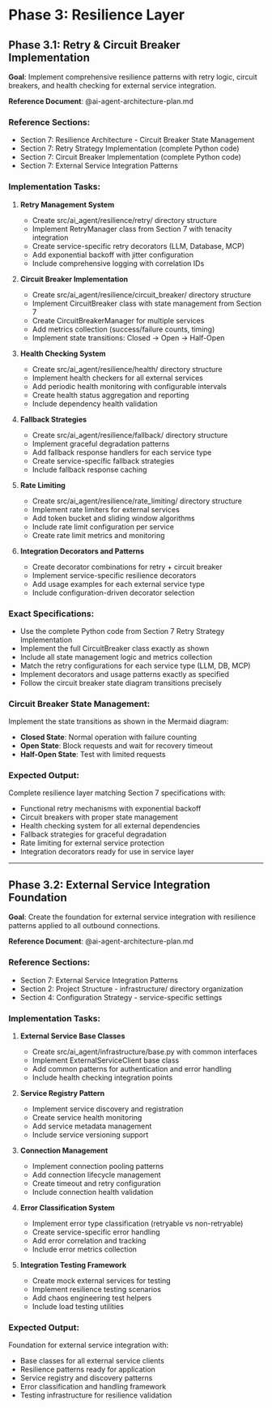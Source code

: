 # Phase 3: Resilience Layer

## Phase 3.1: Retry & Circuit Breaker Implementation

**Goal**: Implement comprehensive resilience patterns with retry logic, circuit breakers, and health checking for external service integration.

**Reference Document**: @ai-agent-architecture-plan.md

### Reference Sections:
- Section 7: Resilience Architecture - Circuit Breaker State Management
- Section 7: Retry Strategy Implementation (complete Python code)
- Section 7: Circuit Breaker Implementation (complete Python code)
- Section 7: External Service Integration Patterns

### Implementation Tasks:

1. **Retry Management System**
   - Create src/ai_agent/resilience/retry/ directory structure
   - Implement RetryManager class from Section 7 with tenacity integration
   - Create service-specific retry decorators (LLM, Database, MCP)
   - Add exponential backoff with jitter configuration
   - Include comprehensive logging with correlation IDs

2. **Circuit Breaker Implementation**
   - Create src/ai_agent/resilience/circuit_breaker/ directory structure
   - Implement CircuitBreaker class with state management from Section 7
   - Create CircuitBreakerManager for multiple services
   - Add metrics collection (success/failure counts, timing)
   - Implement state transitions: Closed → Open → Half-Open

3. **Health Checking System**
   - Create src/ai_agent/resilience/health/ directory structure
   - Implement health checkers for all external services
   - Add periodic health monitoring with configurable intervals
   - Create health status aggregation and reporting
   - Include dependency health validation

4. **Fallback Strategies**
   - Create src/ai_agent/resilience/fallback/ directory structure
   - Implement graceful degradation patterns
   - Add fallback response handlers for each service type
   - Create service-specific fallback strategies
   - Include fallback response caching

5. **Rate Limiting**
   - Create src/ai_agent/resilience/rate_limiting/ directory structure
   - Implement rate limiters for external services
   - Add token bucket and sliding window algorithms
   - Include rate limit configuration per service
   - Create rate limit metrics and monitoring

6. **Integration Decorators and Patterns**
   - Create decorator combinations for retry + circuit breaker
   - Implement service-specific resilience decorators
   - Add usage examples for each external service type
   - Include configuration-driven decorator selection

### Exact Specifications:

- Use the complete Python code from Section 7 Retry Strategy Implementation
- Implement the full CircuitBreaker class exactly as shown
- Include all state management logic and metrics collection
- Match the retry configurations for each service type (LLM, DB, MCP)
- Implement decorators and usage patterns exactly as specified
- Follow the circuit breaker state diagram transitions precisely

### Circuit Breaker State Management:

Implement the state transitions as shown in the Mermaid diagram:
- **Closed State**: Normal operation with failure counting
- **Open State**: Block requests and wait for recovery timeout
- **Half-Open State**: Test with limited requests

### Expected Output:

Complete resilience layer matching Section 7 specifications with:
- Functional retry mechanisms with exponential backoff
- Circuit breakers with proper state management
- Health checking system for all external dependencies
- Fallback strategies for graceful degradation
- Rate limiting for external service protection
- Integration decorators ready for use in service layer

---

## Phase 3.2: External Service Integration Foundation

**Goal**: Create the foundation for external service integration with resilience patterns applied to all outbound connections.

**Reference Document**: @ai-agent-architecture-plan.md

### Reference Sections:
- Section 7: External Service Integration Patterns
- Section 2: Project Structure - infrastructure/ directory organization
- Section 4: Configuration Strategy - service-specific settings

### Implementation Tasks:

1. **External Service Base Classes**
   - Create src/ai_agent/infrastructure/base.py with common interfaces
   - Implement ExternalServiceClient base class
   - Add common patterns for authentication and error handling
   - Include health checking integration points

2. **Service Registry Pattern**
   - Implement service discovery and registration
   - Create service health monitoring
   - Add service metadata management
   - Include service versioning support

3. **Connection Management**
   - Implement connection pooling patterns
   - Add connection lifecycle management
   - Create timeout and retry configuration
   - Include connection health validation

4. **Error Classification System**
   - Implement error type classification (retryable vs non-retryable)
   - Create service-specific error handling
   - Add error correlation and tracking
   - Include error metrics collection

5. **Integration Testing Framework**
   - Create mock external services for testing
   - Implement resilience testing scenarios
   - Add chaos engineering test helpers
   - Include load testing utilities

### Expected Output:

Foundation for external service integration with:
- Base classes for all external service clients
- Resilience patterns ready for application
- Service registry and discovery patterns
- Error classification and handling framework
- Testing infrastructure for resilience validation
